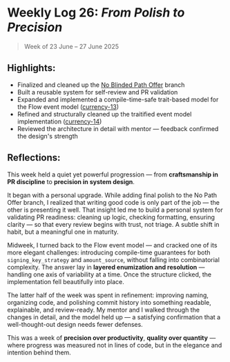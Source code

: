 # Weekly Log 26: _From Polish to Precision_

> Week of 23 June – 27 June 2025

## Highlights:

- Finalized and cleaned up the
  [No Blinded Path Offer](https://github.com/shaavan/rust-lightning/commits/blinded_api-18)
  branch
- Built a reusable system for self-review and PR validation
- Expanded and implemented a compile-time-safe trait-based model for the Flow
  event model
  ([currency-13](https://github.com/shaavan/rust-lightning/commits/currency-13))
- Refined and structurally cleaned up the traitified event model implementation
  ([currency-14](https://github.com/shaavan/rust-lightning/commits/currency-14))
- Reviewed the architecture in detail with mentor — feedback confirmed the
  design's strength

## Reflections:

This week held a quiet yet powerful progression — from **craftsmanship in PR
discipline** to **precision in system design**.

It began with a personal upgrade. While adding final polish to the No Path Offer
branch, I realized that writing good code is only part of the job — the other is
presenting it well. That insight led me to build a personal system for
validating PR readiness: cleaning up logic, checking formatting, ensuring
clarity — so that every review begins with trust, not triage. A subtle shift in
habit, but a meaningful one in maturity.

Midweek, I turned back to the Flow event model — and cracked one of its more
elegant challenges: introducing compile-time guarantees for both
`signing_key_strategy` and `amount_source`, without falling into combinatorial
complexity. The answer lay in **layered enumization and resolution** — handling
one axis of variability at a time. Once the structure clicked, the
implementation fell beautifully into place.

The latter half of the week was spent in refinement: improving naming,
organizing code, and polishing commit history into something readable,
explainable, and review-ready. My mentor and I walked through the changes in
detail, and the model held up — a satisfying confirmation that a
well-thought-out design needs fewer defenses.

This was a week of **precision over productivity**, **quality over quantity** —
where progress was measured not in lines of code, but in the elegance and
intention behind them.
